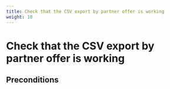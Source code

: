 ```yaml
---
title: Check that the CSV export by partner offer is working
weight: 10
---
```


# Check that the CSV export by partner offer is working

## Preconditions


